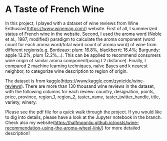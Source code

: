 # A Taste of French Wine

  In this project, I played with a dataset of wine reviews from Wine Enthusiast(https://www.winemag.com/) website. First of all, I summerized status of French wine in the website. Second, I used the aroma word (Noble et al., 1987, modified) paradigm to calculate the aroma component (word count for each aroma word/total word count of aroma word) of wine from different regions(e.g. Bordeaux: plum: 16.8%, blackberrt: 16.4%; Burgundy: apple 13.2%, plum 12.2%...). This can be applied to recommend consumers wine origin of similar aroma component(using L2 distance). Finally, I compared 2 machine learning techniques, naïve Bayes and k nearest neighbor, to categorize wine description to region of origin.


  The dataset is from kaggle(https://www.kaggle.com/zynicide/wine-reviews). There are more than 130 thousand wine reviews in the dataset, with the following columns for each review: country, designation, points, price, province, region_1, region_2, taster_name, taster_twitter_handle, title, variety, winery.



Please see the pdf file for a quick walk through the project. If you would like to dig into details, please have a look at the Jupyter notebook in the branch. Check also my website(https://halfmoonliu.github.io/posts/wine-recommendation-using-the-aroma-wheel-link/) for more detailed description!
